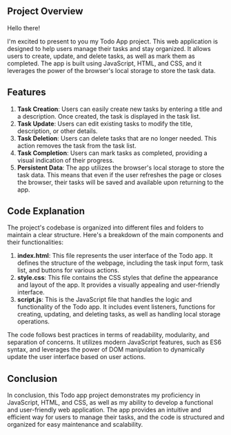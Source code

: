 <p align="left">

</p>

## Project Overview

Hello there!

I'm excited to present to you my Todo App project. This web application is designed to help users manage their tasks and stay organized. It allows users to create, update, and delete tasks, as well as mark them as completed. The app is built using JavaScript, HTML, and CSS, and it leverages the power of the browser's local storage to store the task data.

## Features

1. **Task Creation**: Users can easily create new tasks by entering a title and a description. Once created, the task is displayed in the task list.
2. **Task Update**: Users can edit existing tasks to modify the title, description, or other details.
3. **Task Deletion**: Users can delete tasks that are no longer needed. This action removes the task from the task list.
4. **Task Completion**: Users can mark tasks as completed, providing a visual indication of their progress.
5. **Persistent Data**: The app utilizes the browser's local storage to store the task data. This means that even if the user refreshes the page or closes the browser, their tasks will be saved and available upon returning to the app.

## Code Explanation

The project's codebase is organized into different files and folders to maintain a clear structure. Here's a breakdown of the main components and their functionalities:

1. **index.html**: This file represents the user interface of the Todo app. It defines the structure of the webpage, including the task input form, task list, and buttons for various actions.
2. **style.css**: This file contains the CSS styles that define the appearance and layout of the app. It provides a visually appealing and user-friendly interface.
3. **script.js**: This is the JavaScript file that handles the logic and functionality of the Todo app. It includes event listeners, functions for creating, updating, and deleting tasks, as well as handling local storage operations.

The code follows best practices in terms of readability, modularity, and separation of concerns. It utilizes modern JavaScript features, such as ES6 syntax, and leverages the power of DOM manipulation to dynamically update the user interface based on user actions.

## Conclusion

In conclusion, this Todo app project demonstrates my proficiency in JavaScript, HTML, and CSS, as well as my ability to develop a functional and user-friendly web application. The app provides an intuitive and efficient way for users to manage their tasks, and the code is structured and organized for easy maintenance and scalability.
